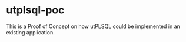 # utplsql-poc

This is a Proof of Concept on how utPLSQL could be implemented in an existing application.
